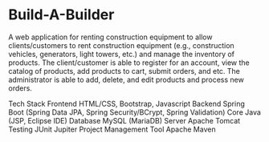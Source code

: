 # Build-A-Builder
A web application for renting construction equipment to allow clients/customers to rent construction equipment (e.g., construction vehicles, generators, light towers, etc.) and manage the inventory of products. The client/customer is able to register for an account, view the catalog of products, add products to cart, submit orders, and etc. The administrator is able to add, delete, and edit products and process new orders.

Tech Stack
  Frontend
    HTML/CSS, Bootstrap, Javascript
  Backend
    Spring Boot (Spring Data JPA, Spring Security/BCrypt, Spring Validation)
    Core Java (JSP, Eclipse IDE)
  Database
    MySQL (MariaDB)
  Server
    Apache Tomcat
  Testing
    JUnit Jupiter
  Project Management Tool
    Apache Maven
